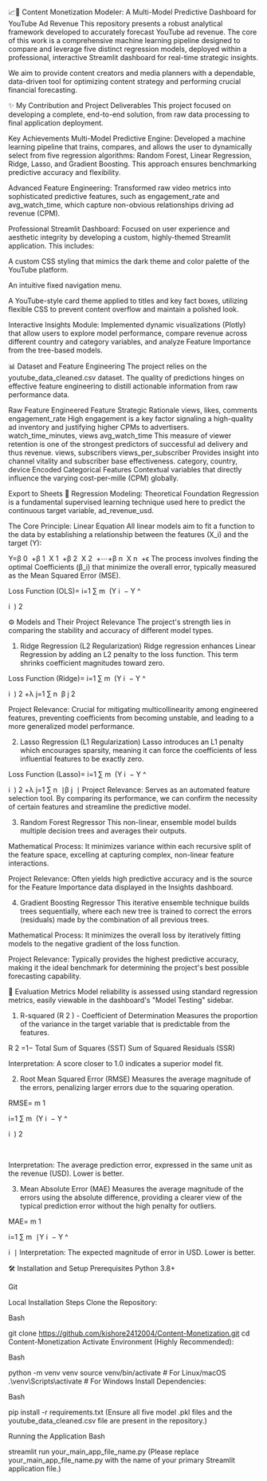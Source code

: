 📈🎥 Content Monetization Modeler: A Multi-Model Predictive Dashboard for YouTube Ad Revenue
This repository presents a robust analytical framework developed to accurately forecast YouTube ad revenue. The core of this work is a comprehensive machine learning pipeline designed to compare and leverage five distinct regression models, deployed within a professional, interactive Streamlit dashboard for real-time strategic insights.

We aim to provide content creators and media planners with a dependable, data-driven tool for optimizing content strategy and performing crucial financial forecasting.

✨ My Contribution and Project Deliverables
This project focused on developing a complete, end-to-end solution, from raw data processing to final application deployment.

Key Achievements
Multi-Model Predictive Engine: Developed a machine learning pipeline that trains, compares, and allows the user to dynamically select from five regression algorithms: Random Forest, Linear Regression, Ridge, Lasso, and Gradient Boosting. This approach ensures benchmarking predictive accuracy and flexibility.

Advanced Feature Engineering: Transformed raw video metrics into sophisticated predictive features, such as engagement_rate and avg_watch_time, which capture non-obvious relationships driving ad revenue (CPM).

Professional Streamlit Dashboard: Focused on user experience and aesthetic integrity by developing a custom, highly-themed Streamlit application. This includes:

A custom CSS styling that mimics the dark theme and color palette of the YouTube platform.

An intuitive fixed navigation menu.

A YouTube-style card theme applied to titles and key fact boxes, utilizing flexible CSS to prevent content overflow and maintain a polished look.

Interactive Insights Module: Implemented dynamic visualizations (Plotly) that allow users to explore model performance, compare revenue across different country and category variables, and analyze Feature Importance from the tree-based models.

📊 Dataset and Feature Engineering
The project relies on the youtube_data_cleaned.csv dataset. The quality of predictions hinges on effective feature engineering to distill actionable information from raw performance data.

Raw Feature	Engineered Feature	Strategic Rationale
views, likes, comments	engagement_rate	High engagement is a key factor signaling a high-quality ad inventory and justifying higher CPMs to advertisers.
watch_time_minutes, views	avg_watch_time	This measure of viewer retention is one of the strongest predictors of successful ad delivery and thus revenue.
views, subscribers	views_per_subscriber	Provides insight into channel vitality and subscriber base effectiveness.
category, country, device	Encoded Categorical Features	Contextual variables that directly influence the varying cost-per-mille (CPM) globally.

Export to Sheets
🧠 Regression Modeling: Theoretical Foundation
Regression is a fundamental supervised learning technique used here to predict the continuous target variable, ad_revenue_usd.

The Core Principle: Linear Equation
All linear models aim to fit a function to the data by establishing a relationship between the features (X_i) and the target (Y):

Y=β 
0
​
 +β 
1
​
 X 
1
​
 +β 
2
​
 X 
2
​
 +⋯+β 
n
​
 X 
n
​
 +ϵ
The process involves finding the optimal Coefficients (β_i) that minimize the overall error, typically measured as the Mean Squared Error (MSE).

Loss Function (OLS)= 
i=1
∑
m
​
 (Y 
i
​
 − 
Y
^
  
i
​
 ) 
2
 
⚙️ Models and Their Project Relevance
The project's strength lies in comparing the stability and accuracy of different model types.

1. Ridge Regression (L2 Regularization)
Ridge regression enhances Linear Regression by adding an L2 penalty to the loss function. This term shrinks coefficient magnitudes toward zero.

Loss Function (Ridge)= 
i=1
∑
m
​
 (Y 
i
​
 − 
Y
^
  
i
​
 ) 
2
 +λ 
j=1
∑
n
​
 β 
j
2
​
 
Project Relevance: Crucial for mitigating multicollinearity among engineered features, preventing coefficients from becoming unstable, and leading to a more generalized model performance.

2. Lasso Regression (L1 Regularization)
Lasso introduces an L1 penalty which encourages sparsity, meaning it can force the coefficients of less influential features to be exactly zero.

Loss Function (Lasso)= 
i=1
∑
m
​
 (Y 
i
​
 − 
Y
^
  
i
​
 ) 
2
 +λ 
j=1
∑
n
​
 ∣β 
j
​
 ∣
Project Relevance: Serves as an automated feature selection tool. By comparing its performance, we can confirm the necessity of certain features and streamline the predictive model.

3. Random Forest Regressor
This non-linear, ensemble model builds multiple decision trees and averages their outputs.

Mathematical Process: It minimizes variance within each recursive split of the feature space, excelling at capturing complex, non-linear feature interactions.

Project Relevance: Often yields high predictive accuracy and is the source for the Feature Importance data displayed in the Insights dashboard.

4. Gradient Boosting Regressor
This iterative ensemble technique builds trees sequentially, where each new tree is trained to correct the errors (residuals) made by the combination of all previous trees.

Mathematical Process: It minimizes the overall loss by iteratively fitting models to the negative gradient of the loss function.

Project Relevance: Typically provides the highest predictive accuracy, making it the ideal benchmark for determining the project's best possible forecasting capability.

📐 Evaluation Metrics
Model reliability is assessed using standard regression metrics, easily viewable in the dashboard's "Model Testing" sidebar.

1. R-squared (R 
2
 ) - Coefficient of Determination
Measures the proportion of the variance in the target variable that is predictable from the features.

R 
2
 =1− 
Total Sum of Squares (SST)
Sum of Squared Residuals (SSR)
​
 
Interpretation: A score closer to 1.0 indicates a superior model fit.

2. Root Mean Squared Error (RMSE)
Measures the average magnitude of the errors, penalizing larger errors due to the squaring operation.

RMSE= 
m
1
​
  
i=1
∑
m
​
 (Y 
i
​
 − 
Y
^
  
i
​
 ) 
2
 

​
 
Interpretation: The average prediction error, expressed in the same unit as the revenue (USD). Lower is better.

3. Mean Absolute Error (MAE)
Measures the average magnitude of the errors using the absolute difference, providing a clearer view of the typical prediction error without the high penalty for outliers.

MAE= 
m
1
​
  
i=1
∑
m
​
 ∣Y 
i
​
 − 
Y
^
  
i
​
 ∣
Interpretation: The expected magnitude of error in USD. Lower is better.

🛠️ Installation and Setup
Prerequisites
Python 3.8+

Git

Local Installation Steps
Clone the Repository:

Bash

git clone https://github.com/kishore2412004/Content-Monetization.git
cd Content-Monetization
Activate Environment (Highly Recommended):

Bash

python -m venv venv
source venv/bin/activate # For Linux/macOS
.\venv\Scripts\activate   # For Windows
Install Dependencies:

Bash

pip install -r requirements.txt
(Ensure all five model .pkl files and the youtube_data_cleaned.csv file are present in the repository.)

Running the Application
Bash

streamlit run your_main_app_file_name.py
(Please replace your_main_app_file_name.py with the name of your primary Streamlit application file.)
